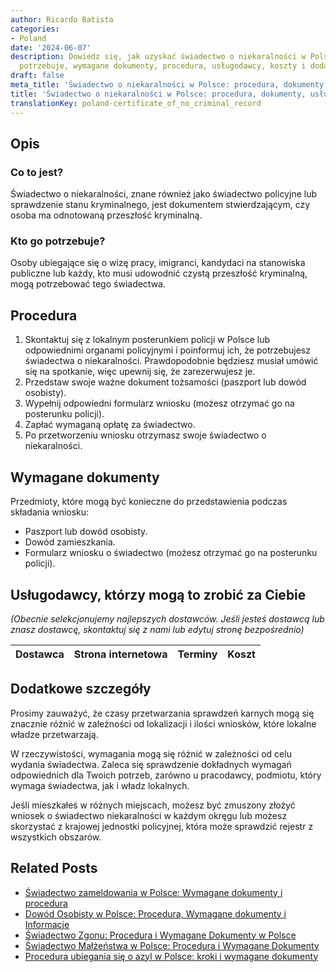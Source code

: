 ```yaml
---
author: Ricardo Batista
categories:
- Poland
date: '2024-06-07'
description: Dowiedz się, jak uzyskać świadectwo o niekaralności w Polsce. Kto go
  potrzebuje, wymagane dokumenty, procedura, usługodawcy, koszty i dodatkowe informacje.
draft: false
meta_title: 'Świadectwo o niekaralności w Polsce: procedura, dokumenty, usługodawcy'
title: 'Świadectwo o niekaralności w Polsce: procedura, dokumenty, usługodawcy'
translationKey: poland-certificate_of_no_criminal_record
---
```



## Opis
### Co to jest?
Świadectwo o niekaralności, znane również jako świadectwo policyjne lub sprawdzenie stanu kryminalnego, jest dokumentem stwierdzającym, czy osoba ma odnotowaną przeszłość kryminalną.

### Kto go potrzebuje?
Osoby ubiegające się o wizę pracy, imigranci, kandydaci na stanowiska publiczne lub każdy, kto musi udowodnić czystą przeszłość kryminalną, mogą potrzebować tego świadectwa.

## Procedura
1. Skontaktuj się z lokalnym posterunkiem policji w Polsce lub odpowiednimi organami policyjnymi i poinformuj ich, że potrzebujesz świadectwa o niekaralności. Prawdopodobnie będziesz musiał umówić się na spotkanie, więc upewnij się, że zarezerwujesz je.
2. Przedstaw swoje ważne dokument tożsamości (paszport lub dowód osobisty).
3. Wypełnij odpowiedni formularz wniosku (możesz otrzymać go na posterunku policji).
4. Zapłać wymaganą opłatę za świadectwo.
5. Po przetworzeniu wniosku otrzymasz swoje świadectwo o niekaralności.

## Wymagane dokumenty
Przedmioty, które mogą być konieczne do przedstawienia podczas składania wniosku:

- Paszport lub dowód osobisty.
- Dowód zamieszkania.
- Formularz wniosku o świadectwo (możesz otrzymać go na posterunku policji).

## Usługodawcy, którzy mogą to zrobić za Ciebie

_(Obecnie selekcjonujemy najlepszych dostawców. Jeśli jesteś dostawcą lub znasz dostawcę, skontaktuj się z nami lub edytuj stronę bezpośrednio)_

| Dostawca        |     Strona internetowa  |     Terminy     |       Koszt      |
| :-------------: | :-------------: |  :-------------: | :-------------: |

## Dodatkowe szczegóły
Prosimy zauważyć, że czasy przetwarzania sprawdzeń karnych mogą się znacznie różnić w zależności od lokalizacji i ilości wniosków, które lokalne władze przetwarzają.

W rzeczywistości, wymagania mogą się różnić w zależności od celu wydania świadectwa. Zaleca się sprawdzenie dokładnych wymagań odpowiednich dla Twoich potrzeb, zarówno u pracodawcy, podmiotu, który wymaga świadectwa, jak i władz lokalnych.

Jeśli mieszkałeś w różnych miejscach, możesz być zmuszony złożyć wniosek o świadectwo niekaralności w każdym okręgu lub możesz skorzystać z krajowej jednostki policyjnej, która może sprawdzić rejestr z wszystkich obszarów.
## Related Posts

- [Świadectwo zameldowania w Polsce: Wymagane dokumenty i procedura](https://tramitit.com/pl/guides/poland/zaswiadczenie_o_zameldowaniu/)
- [Dowód Osobisty w Polsce: Procedura, Wymagane dokumenty i Informacje](https://tramitit.com/pl/guides/poland/dowod_osobisty/)
- [Świadectwo Zgonu: Procedura i Wymagane Dokumenty w Polsce](https://tramitit.com/pl/guides/poland/wydanie_aktu_zgonu/)
- [Świadectwo Małżeństwa w Polsce: Procedura i Wymagane Dokumenty](https://tramitit.com/pl/guides/poland/akt_malzenstwa/)
- [Procedura ubiegania się o azyl w Polsce: kroki i wymagane dokumenty](https://tramitit.com/pl/guides/poland/wniosek_o_azyl/)